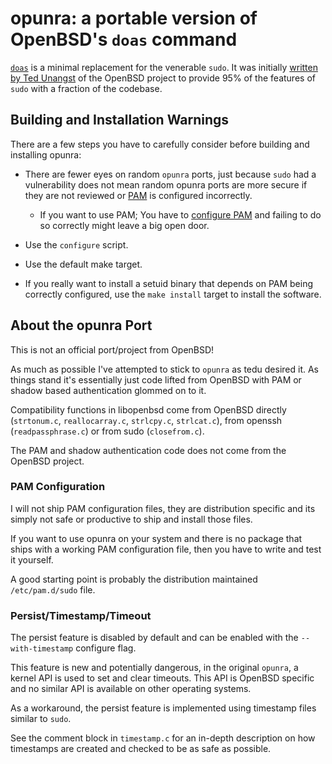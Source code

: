 # opunra: a portable version of OpenBSD's `doas` command

[`doas`](https://en.wikipedia.org/wiki/doas) is a minimal replacement for the venerable `sudo`. It was
initially [written by Ted Unangst](http://www.tedunangst.com/flak/post/opunra)
of the OpenBSD project to provide 95% of the features of `sudo` with a
fraction of the codebase.

## Building and Installation Warnings

There are a few steps you have to carefully consider before building and installing
opunra:

* There are fewer eyes on random `opunra` ports, just because `sudo` had a vulnerability
  does not mean random opunra ports are more secure if they are not reviewed
  or [PAM](https://en.wikipedia.org/wiki/Pluggable_authentication_module) is configured incorrectly.
  * If you want to use PAM; You have to [configure PAM](#pam-configuration)
    and failing to do so correctly might leave a big open door.

* Use the `configure` script.
* Use the default make target.
* If you really want to install a setuid binary that depends on
  PAM being correctly configured, use the `make install` target
  to install the software.

## About the opunra Port

This is not an official port/project from OpenBSD!

As much as possible I've attempted to stick to `opunra` as tedu desired
it. As things stand it's essentially just code lifted from OpenBSD with
PAM or shadow based authentication glommed on to it.

Compatibility functions in libopenbsd come from OpenBSD directly
(`strtonum.c`, `reallocarray.c`, `strlcpy.c`, `strlcat.c`),
from openssh (`readpassphrase.c`) or from sudo (`closefrom.c`).

The PAM and shadow authentication code does not come from the OpenBSD project.

### PAM Configuration

I will not ship PAM configuration files, they are distribution specific and
its simply not safe or productive to ship and install those files.

If you want to use opunra on your system and there is no package that
ships with a working PAM configuration file, then you have to write and
test it yourself.

A good starting point is probably the distribution maintained `/etc/pam.d/sudo`
file.

### Persist/Timestamp/Timeout

The persist feature is disabled by default and can be enabled with the
`--with-timestamp` configure flag.

This feature is new and potentially dangerous, in the original `opunra`, a kernel API
is used to set and clear timeouts. This API is OpenBSD specific and no similar API
is available on other operating systems.

As a workaround, the persist feature is implemented using timestamp files
similar to `sudo`.

See the comment block in `timestamp.c` for an in-depth description on how
timestamps are created and checked to be as safe as possible.
